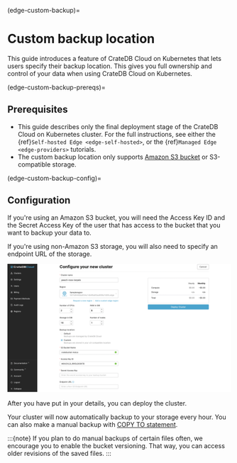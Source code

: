 (edge-custom-backup)=
# Custom backup location

This guide introduces a feature of CrateDB Cloud on Kubernetes that lets
users specify their backup location. This gives you full ownership and 
control of your data when using CrateDB Cloud on Kubernetes.

(edge-custom-backup-prereqs)=
## Prerequisites

*   This guide describes only the final deployment stage of the CrateDB
    Cloud on Kubernetes cluster. For the full instructions, see either the
    {ref}`Self-hosted Edge <edge-self-hosted>`, or the
    {ref}`Managed Edge <edge-providers>` tutorials.
*   The custom backup location only supports [Amazon S3
    bucket](https://aws.amazon.com/s3/) or S3-compatible storage.

(edge-custom-backup-config)=
## Configuration

If you're using an Amazon S3 bucket, you will need the Access Key ID
and the Secret Access Key of the user that has access to the bucket that
you want to backup your data to.

If you're using non-Amazon S3 storage, you will also need to specify an
endpoint URL of the storage.

![Custom backup location configuration](../../_assets/img/custom-backup-config.png)

After you have put in your details, you can deploy the cluster.

Your cluster will now automatically backup to your storage every hour.
You can also make a manual backup with [COPY TO
statement](https://crate.io/docs/crate/reference/en/5.0/sql/statements/copy-to.html).

:::{note}
If you plan to do manual backups of certain files often, we encourage
you to enable the bucket versioning. That way, you can access older
revisions of the saved files.
:::
